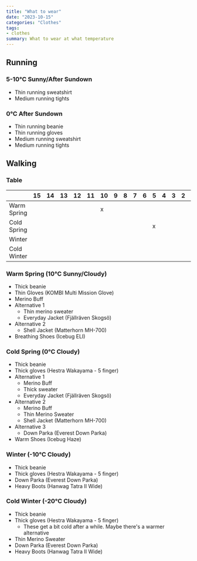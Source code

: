 ```yaml
---
title: "What to wear"
date: "2023-10-15"
categories: "Clothes"
tags:
- clothes
summary: What to wear at what temperature
---
```


## Running

### 5-10°C Sunny/After Sundown

* Thin running sweatshirt
* Medium running tights

### 0°C After Sundown

* Thin running beanie
* Thin running gloves
* Medium running sweatshirt
* Medium running tights

## Walking

### Table

|             | 15 | 14 | 13 | 12 | 11 | 10 | 9 | 8 | 7 | 6 | 5 | 4 | 3 | 2 | 1 | 0 | -5 | -10 | -15 | -20 |
|-------------|----|----|----|----|----|----|---|---|---|---|---|---|---|---|---|---|----|-----|-----|-----|
| Warm Spring |    |    |    |    |    |  x |   |   |   |   |   |   |   |   |   |   |    |     |     |     |
| Cold Spring |    |    |    |    |    |    |   |   |   |   | x |   |   |   |   |   |    |     |     |     |
| Winter      |    |    |    |    |    |    |   |   |   |   |   |   |   |   |   |   |    |     |     |     |
| Cold Winter |    |    |    |    |    |    |   |   |   |   |   |   |   |   |   |   |    |     |     |     |

### Warm Spring (10°C Sunny/Cloudy)

* Thick beanie
* Thin Gloves (KOMBI Multi Mission Glove)
* Merino Buff
* Alternative 1
  - Thin merino sweater
  - Everyday Jacket (Fjällräven Skogsö)
* Alternative 2
  - Shell Jacket (Matterhorn MH-700)
* Breathing Shoes (Icebug ELI)

### Cold Spring (0°C Cloudy)

* Thick beanie
* Thick gloves (Hestra Wakayama - 5 finger)
* Alternative 1
  - Merino Buff
  - Thick sweater
  - Everyday Jacket (Fjällräven Skogsö)
* Alternative 2
  - Merino Buff
  - Thin Merino Sweater
  - Shell Jacket (Matterhorn MH-700)
* Alternative 3
  - Down Parka (Everest Down Parka)
* Warm Shoes (Icebug Haze)

### Winter (-10°C Cloudy)

* Thick beanie
* Thick gloves (Hestra Wakayama - 5 finger)
* Down Parka (Everest Down Parka)
* Heavy Boots (Hanwag Tatra II Wide)

### Cold Winter (-20°C Cloudy)

* Thick beanie
* Thick gloves (Hestra Wakayama - 5 finger)
  - These get a bit cold after a while. Maybe there's a warmer alternative
* Thin Merino Sweater
* Down Parka (Everest Down Parka)
* Heavy Boots (Hanwag Tatra II Wide)

